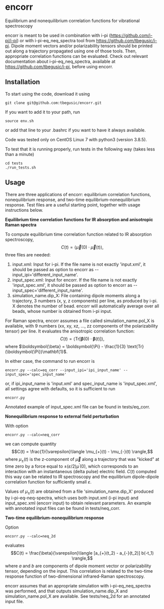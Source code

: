 # encorr
Equilibrium and nonequilibrium correlation functions for vibrational spectroscopy

encorr is meant to be used in combination with i-pi (https://github.com/i-pi/i-pi) or with i-pi-eq_neq_spectra tool from https://github.com/tbegusic/i-pi. Dipole moment vectors and/or 
polarizability tensors should be printed out along a trajectory propagated using one of those tools. Then, appropriate correlation functions can be evaluated.
Check out relevant documentation about i-pi-eq_neq_spectra, available at https://github.com/tbegusic/i-pi, before using encorr.

## Installation
To start using the code, download it using
```
git clone git@github.com:tbegusic/encorr.git
```
If you want to add it to your path, run
```
source env.sh
```
or add that line to your .bashrc if you want to have it always available.

Code was tested only on CentOS Linux 7 with python3 (version 3.8.5).

To test that it is running properly, run tests in the following way (takes less than a minute)
```
cd tests
./run_tests.sh
```

## Usage
There are three applications of encorr: equilibrium correlation functions, nonequilibrium response, and two-time equilibrium-nonequilibrium response. Test files are a useful starting point, together with usage instructions below.

**Equilibrium time correlation functions for IR absorption and anisotropic Raman spectra**

To compute equilibrium time correlation function related to IR absorption spectroscopy,
$$C(t) = \langle \vec{\mu}(0) \cdot \vec{\mu}(t) \rangle,$$
three files are needed: 
1. input.xml: Input for i-pi. If the file name is not exactly 'input.xml', it should be passed as option to encorr as --input_ipi='different_input_name'.
2. input_spec.xml: Input for encorr. If the file name is not exactly 'input_spec.xml', it should be passed as option to encorr as --input_spec='different_input_name'.
3. simulation_name.dip_X: File containing dipole moments along a trajectory, 3 numbers (x, y, z components) per line, as produced by i-pi. 
X denotes the number of bead.  encorr will automatically average over all beads, whose number is obtained from i-pi input.

For Raman spectra, encorr assumes a file called simulation_name.pol_X is available, with 9 numbers (xx, xy, xz, ..., zz components of the polarizability tensor) per line.
It evaluates the anisotropic correlation function:
$$C(t) = \langle \text{Tr}[\boldsymbol{\beta}(0) \cdot \boldsymbol{\beta}(t)]\rangle,$$
where $\boldsymbol{\beta} = \boldsymbol{\Pi} - \frac{1}{3} \text{Tr}(\boldsymbol{\Pi})\mathbf{1}$.

In either case, the command to run encorr is
```
encorr.py --calc=eq_corr --input_ipi='ipi_input_name' --input_spec='spec_input_name'
```
or, if ipi_input_name is 'input.xml' and spec_input_name is 'input_spec.xml', all settings agree with defaults, so it is sufficient to run
```
encorr.py
```
Annotated example of input_spec.xml file can be found in tests/eq_corr.

**Nonequilibrium response to external field perturbation**

With option
```
encorr.py --calc=neq_corr
```
we can compute quantity
$$C(t) = \frac{1}{\varepsilon}\langle \mu_{+}(t) - \mu_{-}(t) \rangle,$$
where $\mu_{\pm}(t)$ is the z-component of $\vec{\mu}$ along a trajectory that was "kicked" at time zero by a force equal to $\pm (\varepsilon / 2) \mu^{\prime}(0)$, 
which corresponds to an interaction with an instantaneous (delta pulse) electric field. $C(t)$ computed this way can be related to IR spectroscopy and the 
equilibrium dipole-dipole correlation function for sufficiently small $\varepsilon$.

Values of $\mu_{\pm}(t)$ are obtained from a file 'simulation_name.dip_X' produced by i-pi-eq-neq-spectra,
which uses both input.xml (i-pi input) and input_spec.xml (encorr input) to obtain relevant parameters.
An example with annotated input files can be found in tests/neq_corr.

**Two-time equilibrium-nonequilibrium response**

Option
```
encorr.py --calc=neq_2d
```
evaluates
$$C(t) = \frac{\beta}{\varepsilon}\langle [a_{+}(t_2) - a_{-}(t_2)] b(-t_1) \rangle,$$
where $a$ and $b$ are components of dipole moment vector or polarizability tensor, depending on the input.
This correlation is related to the two-time response function of two-dimensional infrared-Raman spectroscopy.

encorr assumes that an appropriate simulation with i-pi-eq_neq_spectra was performed, and that outputs simulation_name.dip_X and simulation_name.pol_X are available.
See tests/neq_2d for an annotated input file.
